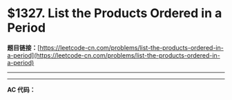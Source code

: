 # $1327. List the Products Ordered in a Period

**题目链接：**[https://leetcode-cn.com/problems/list-the-products-ordered-in-a-period](https://leetcode-cn.com/problems/list-the-products-ordered-in-a-period)

---

<Cards card="leetcode_1327_list-the-products-ordered-in-a-period"></Cards>

---

**AC 代码：**

```java

```